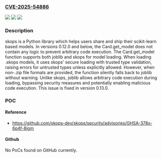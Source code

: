 ### [CVE-2025-54886](https://cve.mitre.org/cgi-bin/cvename.cgi?name=CVE-2025-54886)
![](https://img.shields.io/static/v1?label=Product&message=skops&color=blue)
![](https://img.shields.io/static/v1?label=Version&message=%3C%200.13.0%20&color=brightgreen)
![](https://img.shields.io/static/v1?label=Vulnerability&message=CWE-502%3A%20Deserialization%20of%20Untrusted%20Data&color=brightgreen)

### Description

skops is a Python library which helps users share and ship their scikit-learn based models. In versions 0.12.0 and below, the Card.get_model does not contain any logic to prevent arbitrary code execution. The Card.get_model function supports both joblib and skops for model loading. When loading .skops models, it uses skops' secure loading with trusted type validation, raising errors for untrusted types unless explicitly allowed. However, when non-.zip file formats are provided, the function silently falls back to joblib without warning. Unlike skops, joblib allows arbitrary code execution during loading, bypassing security measures and potentially enabling malicious code execution. This issue is fixed in version 0.13.0.

### POC

#### Reference
- https://github.com/skops-dev/skops/security/advisories/GHSA-378x-6p4f-8jgm

#### Github
No PoCs found on GitHub currently.

